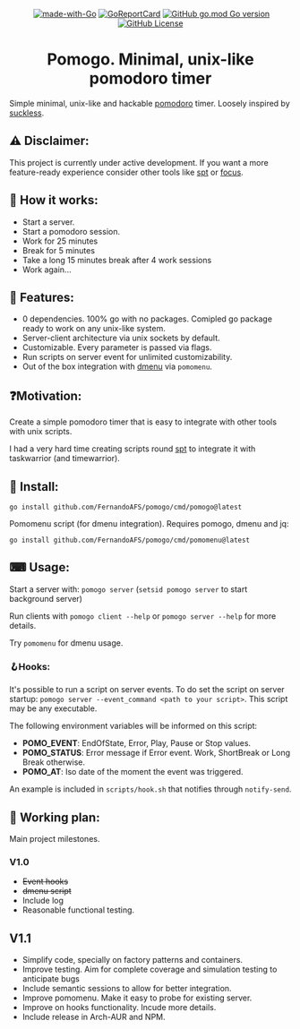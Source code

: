 
<p align="center">
   <a href="http://makeapullrequest.com"><img src="https://img.shields.io/badge/PRs-welcome-brightgreen.svg?style=flat" alt=""></a>
   <a href="https://golang.org"><img src="https://img.shields.io/badge/Made%20with-Go-1f425f.svg" alt="made-with-Go"></a>
   <a href="https://goreportcard.com/badge/github.com/FernandoAFS/pomogo"><img src="https://goreportcard.com/badge/github.com/FernandoAFS/pomogo" alt="GoReportCard"></a>
   <a href="https://github.com/FernandoAFS/pomogo/tree/main"><img alt="GitHub go.mod Go version" src="https://img.shields.io/github/go-mod/go-version/FernandoAFS/pomogo"></a>
   <a href="https://github.com/FernandoAFS/pomogo/blob/main/LICENSE"><img alt="GitHub License" src="https://img.shields.io/github/license/FernandoAFS/pomogo"></a>
</p>

<h1 align="center">Pomogo. Minimal, unix-like pomodoro timer</h1>

Simple minimal, unix-like and hackable [pomodoro](https://en.wikipedia.org/wiki/Pomodoro_Technique) timer. Loosely inspired by [suckless](https://suckless.org/philosophy/).

## ⚠ Disclaimer:

This project is currently under active development. If you want a more feature-ready experience consider other tools like [spt](https://github.com/pickfire/spt) or [focus](https://github.com/ayoisaiah/focus/tree/master).

## 🚀 How it works:

- Start a server.
- Start a pomodoro session.
- Work for 25 minutes
- Break for 5 minutes
- Take a long 15 minutes break after 4 work sessions
- Work again...

## 🌠 Features:

- 0 dependencies. 100% go with no packages. Comipled go package ready to work on any unix-like system.
- Server-client architecture via unix sockets by default.
- Customizable. Every parameter is passed via flags.
- Run scripts on server event for unlimited customizability.
- Out of the box integration with [dmenu](https://tools.suckless.org/dmenu/) via `pomomenu`.

## ❓Motivation:

Create a simple pomodoro timer that is easy to integrate with other tools with unix scripts.

I had a very hard time creating scripts round [spt](https://github.com/pickfire/spt) to integrate it with taskwarrior (and timewarrior).

## 🚚 Install:

`go install github.com/FernandoAFS/pomogo/cmd/pomogo@latest`

Pomomenu script (for dmenu integration). Requires pomogo, dmenu and jq:

`go install github.com/FernandoAFS/pomogo/cmd/pomomenu@latest`

## ⌨  Usage:

Start a server with: `pomogo server` (`setsid pomogo server` to start background server)

Run clients with `pomogo client --help` or `pomogo server --help` for more details.

Try `pomomenu` for dmenu usage.

### 🪝Hooks:

It's possible to run a script on server events. To do set the script on server startup: `pomogo server --event_command <path to your script>`. This script may be any executable.

The following environment variables will be informed on this script:

- **POMO_EVENT**: EndOfState, Error, Play, Pause or Stop values.
- **POMO_STATUS**: Error message if Error event. Work, ShortBreak or Long Break otherwise.
- **POMO_AT**: Iso date of the moment the event was triggered.

An example is included in `scripts/hook.sh` that notifies through `notify-send`.

## 📅 Working plan:

Main project milestones.

### V1.0

- ~~Event hooks~~
- ~~dmenu script~~
- Include log
- Reasonable functional testing.

## V1.1

- Simplify code, specially on factory patterns and containers.
- Improve testing. Aim for complete coverage and simulation testing to anticipate bugs
- Include semantic sessions to allow for better integration.
- Improve pomomenu. Make it easy to probe for existing server.
- Improve on hooks functionality. Incude more details.
- Include release in Arch-AUR and NPM.
